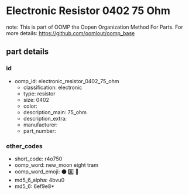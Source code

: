 # Electronic Resistor 0402 75 Ohm  

note: This is part of OOMP the Oopen Organization Method For Parts. For more details: https://github.com/oomlout/oomp_base

##  part details





### id
* oomp_id: electronic_resistor_0402_75_ohm
  * classification: electronic
  * type: resistor
  * size: 0402
  * color: 
  * description_main: 75_ohm
  * description_extra: 
  * manufacturer: 
  * part_number: 

### other_codes
* short_code: r4o750
* oomp_word: new_moon eight tram
* oomp_word_emoji: :new_moon: :eight: :tram:
* md5_6_alpha: 4bvu0
* md5_6: 6ef9e8* 